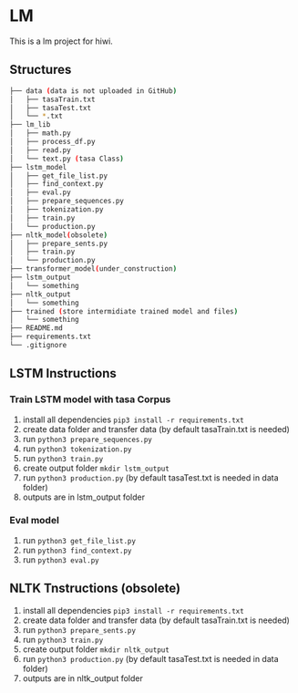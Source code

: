 # LM
This is a lm project for hiwi.

## Structures
```bash
├── data (data is not uploaded in GitHub)
│   ├── tasaTrain.txt
│   ├── tasaTest.txt
│   └── *.txt
├── lm_lib
│   ├── math.py
│   ├── process_df.py
│   ├── read.py
│   └── text.py (tasa Class)
├── lstm_model
│   ├── get_file_list.py
│   ├── find_context.py
│   ├── eval.py
│   ├── prepare_sequences.py
│   ├── tokenization.py
│   ├── train.py
│   └── production.py
├── nltk_model(obsolete)
│   ├── prepare_sents.py
│   ├── train.py
│   └── production.py
├── transformer_model(under_construction)
├── lstm_output
│   └── something
├── nltk_output
│   └── something
├── trained (store intermidiate trained model and files)
│   └── something
├── README.md
├── requirements.txt
└── .gitignore
```

## LSTM Instructions
### Train LSTM model with tasa Corpus
1. install all dependencies `pip3 install -r requirements.txt`
2. create data folder and transfer data (by default tasaTrain.txt is needed)
3. run `python3 prepare_sequences.py`
4. run `python3 tokenization.py`
5. run `python3 train.py`
6. create output folder `mkdir lstm_output`
7. run `python3 production.py` (by default tasaTest.txt is needed in data folder)
8. outputs are in lstm_output folder
### Eval model
1. run `python3 get_file_list.py`
1. run `python3 find_context.py`
1. run `python3 eval.py`

## NLTK Tnstructions (obsolete)
1. install all dependencies `pip3 install -r requirements.txt`
2. create data folder and transfer data (by default tasaTrain.txt is needed)
3. run `python3 prepare_sents.py`
4. run `python3 train.py`
5. create output folder `mkdir nltk_output`
6. run `python3 production.py` (by default tasaTest.txt is needed in data folder)
7. outputs are in nltk_output folder